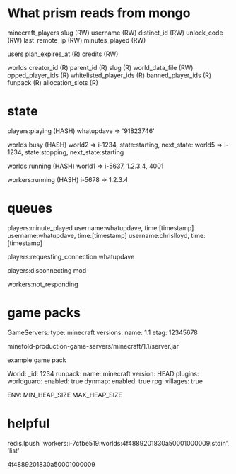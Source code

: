 # What prism reads from mongo

minecraft_players
  slug (RW)
  username (RW)
  distinct_id (RW)
  unlock_code (RW)
  last_remote_ip (RW)
  minutes_played (RW)

users
  plan_expires_at (R)
  credits (RW)

worlds
  creator_id (R)
  parent_id (R)
  slug (R)
  world_data_file (RW)
  opped_player_ids (R)
  whitelisted_player_ids (R)
  banned_player_ids (R)
  funpack (R)
  allocation_slots (R)
    

# state

players:playing (HASH)
  whatupdave => '91823746'

worlds:busy (HASH)
  world2 => i-1234, state:starting, next_state:
  world5 => i-1234, state:stopping, next_state:starting

worlds:running (HASH)
  world1 => i-5637, 1.2.3.4, 4001

workers:running (HASH)
  i-5678 => 1.2.3.4

# queues

players:minute_played
  username:whatupdave, time:[timestamp]
  username:whatupdave, time:[timestamp]
  username:chrislloyd, time:[timestamp]

players:requesting_connection
  whatupdave

players:disconnecting
  mod

workers:not_responding

# game packs

GameServers:
  type: minecraft
  versions:
    name: 1.1
    etag: 12345678

minefold-production-game-servers/minecraft/1.1/server.jar

example game pack

World:
  _id: 1234
  runpack:
    name: minecraft
    version: HEAD
    plugins:
      worldguard:
        enabled: true
      dynmap:
        enabled: true
      rpg:
        villages: true



ENV:
  MIN_HEAP_SIZE
  MAX_HEAP_SIZE


# helpful

redis.lpush 'workers:i-7cfbe519:worlds:4f4889201830a50001000009:stdin', 'list'

4f4889201830a50001000009
